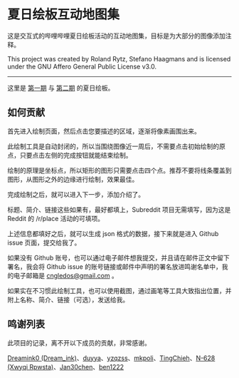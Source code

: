 # 夏日绘板互动地图集

这是交互式的哔哩哔哩夏日绘板活动的互动地图集，目标是为大部分的图像添加注释。

This project was created by Roland Rytz,  Stefano Haagmans and is licensed under the GNU Affero General Public License v3.0.

---

这里是 [第一期](https://bilipda.gledos.science/1st/) 与 [第二期](https://bilipda.gledos.science/2nd/) 的夏日绘板。

## 如何贡献

首先进入绘制页面，然后点击您要描述的区域，逐渐将像素画围出来。

此绘制工具是自动封闭的，所以当围绕图像近一周后，不需要点击初始绘制的原点，只要点击左侧的完成按钮就能结束绘制。

绘制的原理是坐标点，所以矩形的图形只需要点击四个点。推荐不要将线条覆盖到图形，从图形之外的边缘进行绘制，效果最佳。

完成绘制之后，就可以进入下一步，添加介绍了。

标题、简介、链接这些如果有，最好都填上，Subreddit 项目无需填写，因为这是 Reddit 的 /r/place 活动的可填项。

上述信息都填好之后，就可以生成 json 格式的数据，接下来就是进入 Github issue 页面，提交给我了。

如果没有 Github 账号，也可以通过电子邮件想我提交，并且请在邮件正文中留下署名，我会将 Github issue 的账号链接或邮件中声明的署名放进鸣谢名单中，我的电子邮箱是 cngledos@gmail.com 。

如果实在不习惯此绘制工具，也可以使用截图，通过画笔等工具大致指出位置，并附上名称、简介、链接（可选），发送给我。

## 鸣谢列表

此项目的记录，离不开以下成员的贡献，非常感谢。

[Dreamink0 (Dream_ink)](https://github.com/Dreamink0)、[duyya](https://github.com/duyya)、[yzqzss](https://github.com/yzqzss)、[mkpoli](https://github.com/mkpoli)、[TingChieh](https://github.com/TingChieh)、[N-628 (Xwyqi Rpwsta)](https://github.com/N-628)、[Jan30chen](https://github.com/Jan30chen)、[ben1222](https://github.com/ben1222)
